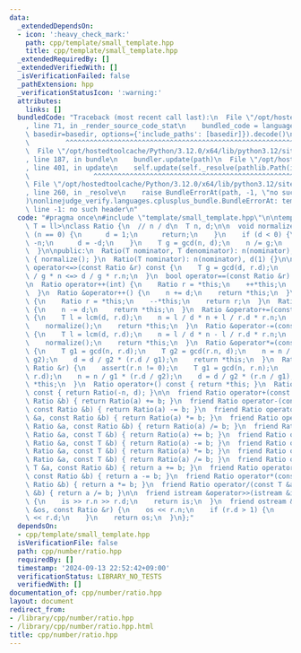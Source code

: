 ```yaml
---
data:
  _extendedDependsOn:
  - icon: ':heavy_check_mark:'
    path: cpp/template/small_template.hpp
    title: cpp/template/small_template.hpp
  _extendedRequiredBy: []
  _extendedVerifiedWith: []
  _isVerificationFailed: false
  _pathExtension: hpp
  _verificationStatusIcon: ':warning:'
  attributes:
    links: []
  bundledCode: "Traceback (most recent call last):\n  File \"/opt/hostedtoolcache/Python/3.12.0/x64/lib/python3.12/site-packages/onlinejudge_verify/documentation/build.py\"\
    , line 71, in _render_source_code_stat\n    bundled_code = language.bundle(stat.path,\
    \ basedir=basedir, options={'include_paths': [basedir]}).decode()\n          \
    \         ^^^^^^^^^^^^^^^^^^^^^^^^^^^^^^^^^^^^^^^^^^^^^^^^^^^^^^^^^^^^^^^^^^^^^^^^^^^^^^^^^\n\
    \  File \"/opt/hostedtoolcache/Python/3.12.0/x64/lib/python3.12/site-packages/onlinejudge_verify/languages/cplusplus.py\"\
    , line 187, in bundle\n    bundler.update(path)\n  File \"/opt/hostedtoolcache/Python/3.12.0/x64/lib/python3.12/site-packages/onlinejudge_verify/languages/cplusplus_bundle.py\"\
    , line 401, in update\n    self.update(self._resolve(pathlib.Path(included), included_from=path))\n\
    \                ^^^^^^^^^^^^^^^^^^^^^^^^^^^^^^^^^^^^^^^^^^^^^^^^^^^^^^^^^\n \
    \ File \"/opt/hostedtoolcache/Python/3.12.0/x64/lib/python3.12/site-packages/onlinejudge_verify/languages/cplusplus_bundle.py\"\
    , line 260, in _resolve\n    raise BundleErrorAt(path, -1, \"no such header\"\
    )\nonlinejudge_verify.languages.cplusplus_bundle.BundleErrorAt: template/small_template.hpp:\
    \ line -1: no such header\n"
  code: "#pragma once\n#include \"template/small_template.hpp\"\n\ntemplate<typename\
    \ T = ll>\nclass Ratio {\n  // n / d\n  T n, d;\n\n  void normalize() {\n    if\
    \ (n == 0) {\n      d = 1;\n      return;\n    }\n    if (d < 0) {\n      n =\
    \ -n;\n      d = -d;\n    }\n    T g = gcd(n, d);\n    n /= g;\n    d /= g;\n\
    \  }\n\npublic:\n  Ratio(T nominator, T denominator): n(nominator), d(denominator)\
    \ { normalize(); }\n  Ratio(T nominator): n(nominator), d(1) {}\n\n  strong_ordering\
    \ operator<=>(const Ratio &r) const {\n    T g = gcd(d, r.d);\n    return r.d\
    \ / g * n <=> d / g * r.n;\n  }\n  bool operator==(const Ratio &r) const = default;\n\
    \n  Ratio operator++(int) {\n    Ratio r = *this;\n    ++*this;\n    return r;\n\
    \  }\n  Ratio &operator++() {\n    n += d;\n    return *this;\n  }\n  Ratio operator--(int)\
    \ {\n    Ratio r = *this;\n    --*this;\n    return r;\n  }\n  Ratio &operator--()\
    \ {\n    n -= d;\n    return *this;\n  }\n  Ratio &operator+=(const Ratio &r)\
    \ {\n    T l = lcm(d, r.d);\n    n = l / d * n + l / r.d * r.n;\n    d = l;\n\
    \    normalize();\n    return *this;\n  }\n  Ratio &operator-=(const Ratio &r)\
    \ {\n    T l = lcm(d, r.d);\n    n = l / d * n - l / r.d * r.n;\n    d = l;\n\
    \    normalize();\n    return *this;\n  }\n  Ratio &operator*=(const Ratio &r)\
    \ {\n    T g1 = gcd(n, r.d);\n    T g2 = gcd(r.n, d);\n    n = n / g1 * (r.n /\
    \ g2);\n    d = d / g2 * (r.d / g1);\n    return *this;\n  }\n  Ratio &operator/=(const\
    \ Ratio &r) {\n    assert(r.n != 0);\n    T g1 = gcd(n, r.n);\n    T g2 = gcd(d,\
    \ r.d);\n    n = n / g1 * (r.d / g2);\n    d = d / g2 * (r.n / g1);\n    return\
    \ *this;\n  }\n  Ratio operator+() const { return *this; }\n  Ratio operator-()\
    \ const { return Ratio(-n, d); }\n\n  friend Ratio operator+(const Ratio &a, const\
    \ Ratio &b) { return Ratio(a) += b; }\n  friend Ratio operator-(const Ratio &a,\
    \ const Ratio &b) { return Ratio(a) -= b; }\n  friend Ratio operator*(const Ratio\
    \ &a, const Ratio &b) { return Ratio(a) *= b; }\n  friend Ratio operator/(const\
    \ Ratio &a, const Ratio &b) { return Ratio(a) /= b; }\n  friend Ratio operator+(const\
    \ Ratio &a, const T &b) { return Ratio(a) += b; }\n  friend Ratio operator-(const\
    \ Ratio &a, const T &b) { return Ratio(a) -= b; }\n  friend Ratio operator*(const\
    \ Ratio &a, const T &b) { return Ratio(a) *= b; }\n  friend Ratio operator/(const\
    \ Ratio &a, const T &b) { return Ratio(a) /= b; }\n  friend Ratio operator+(const\
    \ T &a, const Ratio &b) { return a += b; }\n  friend Ratio operator-(const T &a,\
    \ const Ratio &b) { return a -= b; }\n  friend Ratio operator*(const T &a, const\
    \ Ratio &b) { return a *= b; }\n  friend Ratio operator/(const T &a, const Ratio\
    \ &b) { return a /= b; }\n\n  friend istream &operator>>(istream &is, Ratio &r)\
    \ {\n    is >> r.n >> r.d;\n    return is;\n  }\n  friend ostream &operator<<(ostream\
    \ &os, const Ratio &r) {\n    os << r.n;\n    if (r.d > 1) {\n      os << '/'\
    \ << r.d;\n    }\n    return os;\n  }\n};"
  dependsOn:
  - cpp/template/small_template.hpp
  isVerificationFile: false
  path: cpp/number/ratio.hpp
  requiredBy: []
  timestamp: '2024-09-13 22:52:42+09:00'
  verificationStatus: LIBRARY_NO_TESTS
  verifiedWith: []
documentation_of: cpp/number/ratio.hpp
layout: document
redirect_from:
- /library/cpp/number/ratio.hpp
- /library/cpp/number/ratio.hpp.html
title: cpp/number/ratio.hpp
---
```

